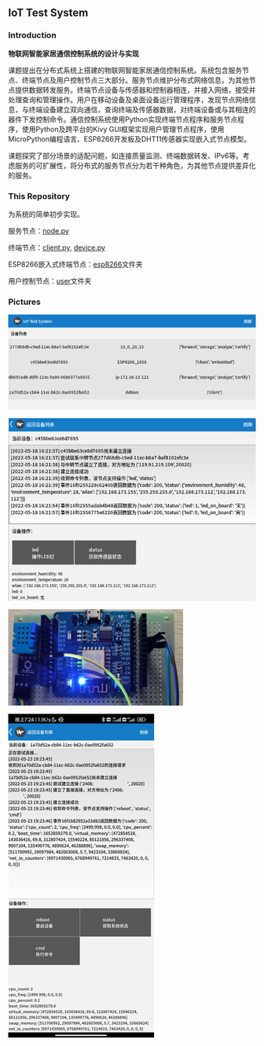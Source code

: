 ## IoT Test System

### Introduction

**物联网智能家居通信控制系统的设计与实现**

课题提出在分布式系统上搭建的物联网智能家居通信控制系统。系统包含服务节点、终端节点及用户控制节点三大部分。服务节点维护分布式网络信息，为其他节点提供数据转发服务。终端节点设备与传感器和控制器相连，并接入网络，接受并处理查询和管理操作。用户在移动设备及桌面设备运行管理程序，发现节点网络信息，与终端设备建立双向通信，查询终端及传感器数据，对终端设备或与其相连的器件下发控制命令。通信控制系统使用Python实现终端节点程序和服务节点程序，使用Python及跨平台的Kivy GUI框架实现用户管理节点程序，使用MicroPython编程语言、ESP8266开发板及DHT11传感器实现嵌入式节点模型。

课题探究了部分场景的适配问题，如连接质量监测、终端数据转发、IPv6等。考虑服务的可扩展性，将分布式的服务节点分为若干种角色，为其他节点提供差异化的服务。



### This Repository

为系统的简单初步实现。

服务节点：[node.py](https://github.com/ningzichun/IoT-Test-System/blob/main/client.py)

终端节点：[client.py](https://github.com/ningzichun/IoT-Test-System/blob/main/client.py), [device.py](https://github.com/ningzichun/IoT-Test-System/blob/main/device.py)

ESP8266嵌入式终端节点：[esp8266](https://github.com/ningzichun/IoT-Test-System/tree/main/esp8266)文件夹

用户控制节点：[user](https://github.com/ningzichun/IoT-Test-System/tree/main/user)文件夹



### Pictures

![image-20220605114202759](img/image-20220605114202759.png)

![image-20220605114222386](img/image-20220605114222386.png)

![image-20220605114231630](img/image-20220605114231630.png)

![image-20220605114935959](img/image-20220605114935959.png)